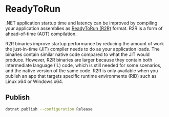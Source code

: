 # ReadyToRun

.NET application startup time and latency can be improved by compiling your application assemblies as [ReadyToRun (R2R)]((https://learn.microsoft.com/dotnet/core/deploying/ready-to-run)) format. R2R is a form of ahead-of-time (AOT) compilation.

R2R binaries improve startup performance by reducing the amount of work the just-in-time (JIT) compiler needs to do as your application loads. The binaries contain similar native code compared to what the JIT would produce. However, R2R binaries are larger because they contain both intermediate language (IL) code, which is still needed for some scenarios, and the native version of the same code. R2R is only available when you publish an app that targets specific runtime environments (RID) such as Linux x64 or Windows x64.

## Publish

```sh
dotnet publish --configuration Release
```
